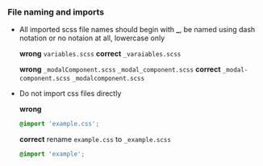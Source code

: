 ### File naming and imports
- All imported scss file names should begin with **_**, be named using dash notation or no notaion at all, lowercase only
    
    **wrong**
    `variables.scss`
    **correct**
    `_varaiables.scss`

    **wrong**
    `_modalComponent.scss`
    `_modal_component.scss`
    **correct**
    `_modal-component.scss`
    `_modalcomponent.scss`

- Do not import css files directly

    **wrong**
    ```scss
    @import 'example.css';
    ```
    **correct**
    rename `example.css` to `_example.scss`
    ```scss
    @import 'example';
    ```
